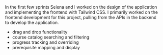 In the first few sprints Selena and I worked on the design of the application and implementing the frontend with Tailwind CSS.
I primarily worked on the frontend development for this project, pulling from the APIs in the backend to develop the application.
- drag and drop functionality
- course catalog searching and filtering
- progress tracking and overriding
- prerequisite mapping and display
